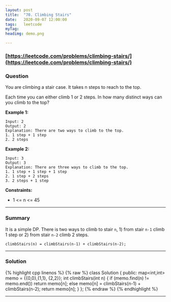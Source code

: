 ```yaml
---
layout: post
title:  "70. Climbing Stairs"
date:   2020-09-07 12:00:00
tags:	leetcode
myTag:	
headimg: demo.png

---
```


### [https://leetcode.com/problems/climbing-stairs/](https://leetcode.com/problems/climbing-stairs/)

### Question

You are climbing a stair case. It takes n steps to reach to the top.

Each time you can either climb 1 or 2 steps. In how many distinct ways can you climb to the top?

**Example 1:**

```
Input: 2
Output: 2
Explanation: There are two ways to climb to the top.
1. 1 step + 1 step
2. 2 steps
```

**Example 2:**

```
Input: 3
Output: 3
Explanation: There are three ways to climb to the top.
1. 1 step + 1 step + 1 step
2. 1 step + 2 steps
3. 2 steps + 1 step
```

**Constraints:**

+ 1 <= n <= 45

---

### Summary

It is a simple DP. There is two ways to climb to stair `n`, 1) from stair `n-1` climb 1 step or 2) from stair `n-2` climb 2 steps.

	climbStairs(n) = climbStairs(n-1) + climbStairs(n-2);

---

### Solution

{% highlight cpp linenos %}
{% raw %}
class Solution {
public:
    map<int,int> memo = {{0,0},{1,1}, {2,2}};
    int climbStairs(int n) {
        if (memo.find(n) != memo.end())
            return memo[n];
        else
            memo[n] = climbStairs(n-1) + climbStairs(n-2);
        return memo[n];
    }
};
{% endraw %}
{% endhighlight %}

---
